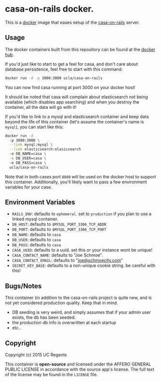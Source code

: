 # casa-on-rails docker.

This is a [docker](https://www.docker.io) image that eases setup of the [casa-on-rails](https://github.com/ucla/casa-on-rails) server.

## Usage

The docker containers built from this repository can be found at the [docker hub](https://registry.hub.docker.com/u/ucla/casa-on-rails/).

If you'd just like to start to get a feel for casa, and don't care about database persistence, feel free to start with this command:

```bash
docker run -d -p 3000:3000 ucla/casa-on-rails
```

You can now find casa running at port 3000 on your docker host!

It should be noted that casa will complain about elasticsearch not being available (which disables app searching) and when you destroy the container, all the data will go with it!

If you'd like to link to a mysql and elasticsearch container and keep data beyond the life of this container (let's assume the container's name is `mysql`), you can start like this:

```bash
docker run -d 
  -p 3000:3000 \
  --link mysql:mysql \
  --link elasticsearch:elasicsearch
  -e DB_NAME=casa \
  -e DB_USER=casa \ 
  -e DB_PASS=casa \
  ucla/casa-on-rails
```

Note that in both cases port `8080` will be used on the docker host to support this container. Additionally, you'll likely want to pass a few environment variables for your case.

## Environment Variables

  * `RAILS_ENV`: defaults to `ephemeral`. set to `production` if you plan to use a linked mysql container.
  * `DB_HOST`: defaults to `$MYSQL_PORT_3306_TCP_ADDR`
  * `DB_PORT`: defaults to `$MYSQL_PORT_3306_TCP_PORT`
  * `DB_NAME`: defaults to `casa`
  * `DB_USER`: defaults to `casa`
  * `DB_PASS`: defaults to `casa`
  * `CASA_UUID`: defaults to a uuid. set this or your instance wont be unique!
  * `CASA_CONTACT_NAME`: defaults to "Joe Schmoe".
  * `CASA_CONTACT_EMAIL`: defaults to "joe@schmoecity.com"
  * `SECRET_KEY_BASE`: defaults to a non-unique cookie string. be careful with this!

## Bugs/Notes

This container (in addition to the casa-on-rails project is quite new, and is not yet considered production quality. Keep that in mind.

  * DB seeding is very weird, and simply assumes that if your admin user exists, the db has been seeded.
  * the production db info is overwritten at each startup
  * etc..

## Copyright
Copyright (c) 2015 UC Regents

This container is **open-source** and licensed under the AFFERO GENERAL PUBLIC LICENSE in accordance with the source app's license. The full text of the license may be found in the `LICENSE` file.